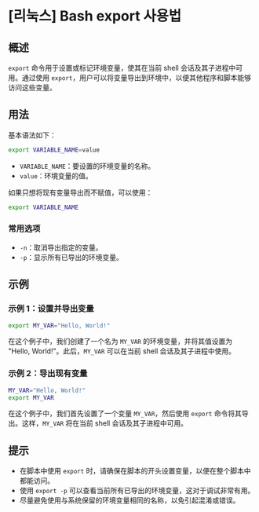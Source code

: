 # [리눅스] Bash export 사용법

## 概述
`export` 命令用于设置或标记环境变量，使其在当前 shell 会话及其子进程中可用。通过使用 `export`，用户可以将变量导出到环境中，以便其他程序和脚本能够访问这些变量。

## 用法
基本语法如下：
```bash
export VARIABLE_NAME=value
```
- `VARIABLE_NAME`：要设置的环境变量的名称。
- `value`：环境变量的值。

如果只想将现有变量导出而不赋值，可以使用：
```bash
export VARIABLE_NAME
```

### 常用选项
- `-n`：取消导出指定的变量。
- `-p`：显示所有已导出的环境变量。

## 示例
### 示例 1：设置并导出变量
```bash
export MY_VAR="Hello, World!"
```
在这个例子中，我们创建了一个名为 `MY_VAR` 的环境变量，并将其值设置为 "Hello, World!"。此后，`MY_VAR` 可以在当前 shell 会话及其子进程中使用。

### 示例 2：导出现有变量
```bash
MY_VAR="Hello, World!"
export MY_VAR
```
在这个例子中，我们首先设置了一个变量 `MY_VAR`，然后使用 `export` 命令将其导出。这样，`MY_VAR` 将在当前 shell 会话及其子进程中可用。

## 提示
- 在脚本中使用 `export` 时，请确保在脚本的开头设置变量，以便在整个脚本中都能访问。
- 使用 `export -p` 可以查看当前所有已导出的环境变量，这对于调试非常有用。
- 尽量避免使用与系统保留的环境变量相同的名称，以免引起混淆或错误。